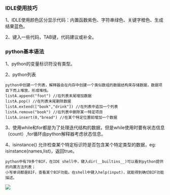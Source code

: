 ### IDLE使用技巧 ###
1、IDLE使用颜色区分显示代码：内置函数紫色、字符串绿色、关键字橙色、生成结果蓝色。

2、键入一些代码，TAB键，代码建议或补全。

### python基本语法 ###
1、python的变量标识符没有类型。

2、python列表

	python中创建一个列表，解释器会在内存中创建一个类似数组的数据结构来存储数据，数据项自下而上堆放，形成堆栈。
	listA.append("foot") //在列表末尾增加数据
	listA.pop() //在列表末尾删除数据
	listA.extend(["book","drink"]) //在列表中追加一个列表
	listA.remove("book") //在列表中删除某一特定项目
	listA.insert(0,"bread") //在某个特定位置前增加一个数据

3、使用while和for都是为了处理迭代结构的数据，但是while使用时要有状态信息（count）,for循环由python解释器考虑状态信息。

4、isinstance() 允许检查某个特定标识符是否包含某个特定类型的数据，eg: isinstance(names,list)，返回true。

	python中有70多个BIF，在IDE shell中，键入dir(__builtins__)可以看到python提供的内置方法列表；
	小写单词都是BIF，查看某个BIF功能。在shell中键入help(input)，就能得到确切BIF功能描述。
![](https://i.imgur.com/R2IdIjm.png)

